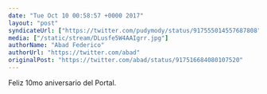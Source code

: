```yaml
---
date: "Tue Oct 10 00:58:57 +0000 2017"
layout: "post"
syndicateUrl: ["https://twitter.com/pudymody/status/917555014557687808"]
media: ["/static/stream/DLusfe5W4AAIgrr.jpg"]
authorName: "Abad Federico"
authorUrl: "https://twitter.com/abad"
originalPost: "https://twitter.com/abad/status/917516684080107520"
---
```

Feliz 10mo aniversario del Portal. 